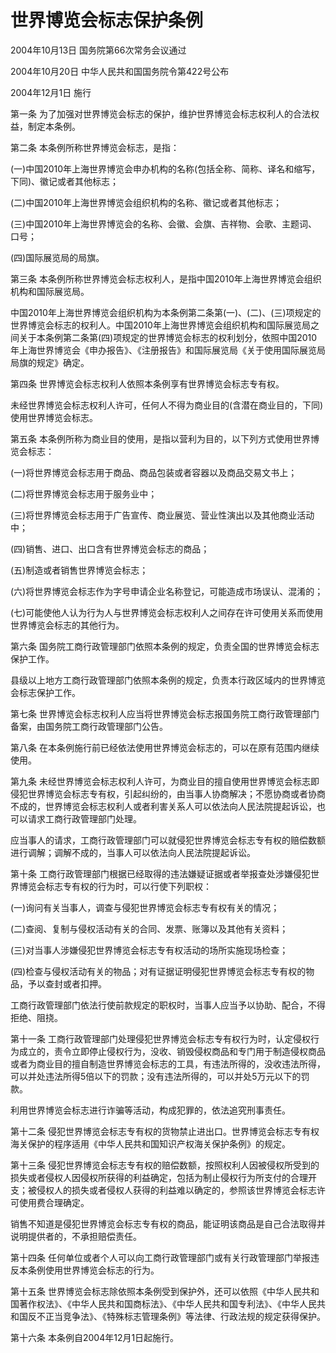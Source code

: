 # 世界博览会标志保护条例

2004年10月13日 国务院第66次常务会议通过

2004年10月20日 中华人民共和国国务院令第422号公布

2004年12月1日 施行

<!-- INFO END -->

第一条 为了加强对世界博览会标志的保护，维护世界博览会标志权利人的合法权益，制定本条例。

第二条 本条例所称世界博览会标志，是指：

(一)中国2010年上海世界博览会申办机构的名称(包括全称、简称、译名和缩写，下同)、徽记或者其他标志；

(二)中国2010年上海世界博览会组织机构的名称、徽记或者其他标志；

(三)中国2010年上海世界博览会的名称、会徽、会旗、吉祥物、会歌、主题词、口号；

(四)国际展览局的局旗。

第三条 本条例所称世界博览会标志权利人，是指中国2010年上海世界博览会组织机构和国际展览局。

中国2010年上海世界博览会组织机构为本条例第二条第(一)、(二)、(三)项规定的世界博览会标志的权利人。中国2010年上海世界博览会组织机构和国际展览局之间关于本条例第二条第(四)项规定的世界博览会标志的权利划分，依照中国2010年上海世界博览会《申办报告》、《注册报告》和国际展览局《关于使用国际展览局局旗的规定》确定。

第四条 世界博览会标志权利人依照本条例享有世界博览会标志专有权。

未经世界博览会标志权利人许可，任何人不得为商业目的(含潜在商业目的，下同)使用世界博览会标志。

第五条 本条例所称为商业目的使用，是指以营利为目的，以下列方式使用世界博览会标志：

(一)将世界博览会标志用于商品、商品包装或者容器以及商品交易文书上；

(二)将世界博览会标志用于服务业中；

(三)将世界博览会标志用于广告宣传、商业展览、营业性演出以及其他商业活动中；

(四)销售、进口、出口含有世界博览会标志的商品；

(五)制造或者销售世界博览会标志；

(六)将世界博览会标志作为字号申请企业名称登记，可能造成市场误认、混淆的；

(七)可能使他人认为行为人与世界博览会标志权利人之间存在许可使用关系而使用世界博览会标志的其他行为。

第六条 国务院工商行政管理部门依照本条例的规定，负责全国的世界博览会标志保护工作。

县级以上地方工商行政管理部门依照本条例的规定，负责本行政区域内的世界博览会标志保护工作。

第七条 世界博览会标志权利人应当将世界博览会标志报国务院工商行政管理部门备案，由国务院工商行政管理部门公告。

第八条 在本条例施行前已经依法使用世界博览会标志的，可以在原有范围内继续使用。

第九条 未经世界博览会标志权利人许可，为商业目的擅自使用世界博览会标志即侵犯世界博览会标志专有权，引起纠纷的，由当事人协商解决；不愿协商或者协商不成的，世界博览会标志权利人或者利害关系人可以依法向人民法院提起诉讼，也可以请求工商行政管理部门处理。

应当事人的请求，工商行政管理部门可以就侵犯世界博览会标志专有权的赔偿数额进行调解；调解不成的，当事人可以依法向人民法院提起诉讼。

第十条 工商行政管理部门根据已经取得的违法嫌疑证据或者举报查处涉嫌侵犯世界博览会标志专有权的行为时，可以行使下列职权：

(一)询问有关当事人，调查与侵犯世界博览会标志专有权有关的情况；

(二)查阅、复制与侵权活动有关的合同、发票、账簿以及其他有关资料；

(三)对当事人涉嫌侵犯世界博览会标志专有权活动的场所实施现场检查；

(四)检查与侵权活动有关的物品；对有证据证明侵犯世界博览会标志专有权的物品，予以查封或者扣押。

工商行政管理部门依法行使前款规定的职权时，当事人应当予以协助、配合，不得拒绝、阻挠。

第十一条 工商行政管理部门处理侵犯世界博览会标志专有权行为时，认定侵权行为成立的，责令立即停止侵权行为，没收、销毁侵权商品和专门用于制造侵权商品或者为商业目的擅自制造世界博览会标志的工具，有违法所得的，没收违法所得，可以并处违法所得5倍以下的罚款；没有违法所得的，可以并处5万元以下的罚款。

利用世界博览会标志进行诈骗等活动，构成犯罪的，依法追究刑事责任。

第十二条 侵犯世界博览会标志专有权的货物禁止进出口。世界博览会标志专有权海关保护的程序适用《中华人民共和国知识产权海关保护条例》的规定。

第十三条 侵犯世界博览会标志专有权的赔偿数额，按照权利人因被侵权所受到的损失或者侵权人因侵权所获得的利益确定，包括为制止侵权行为所支付的合理开支；被侵权人的损失或者侵权人获得的利益难以确定的，参照该世界博览会标志许可使用费合理确定。

销售不知道是侵犯世界博览会标志专有权的商品，能证明该商品是自己合法取得并说明提供者的，不承担赔偿责任。

第十四条 任何单位或者个人可以向工商行政管理部门或有关行政管理部门举报违反本条例使用世界博览会标志的行为。

第十五条 世界博览会标志除依照本条例受到保护外，还可以依照《中华人民共和国著作权法》、《中华人民共和国商标法》、《中华人民共和国专利法》、《中华人民共和国反不正当竞争法》、《特殊标志管理条例》等法律、行政法规的规定获得保护。

第十六条 本条例自2004年12月1日起施行。

